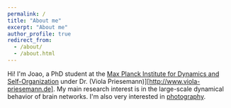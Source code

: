 ```yaml
---
permalink: /
title: "About me"
excerpt: "About me"
author_profile: true
redirect_from:
  - /about/
  - /about.html
---
```


Hi! I'm Joao, a PhD student at the [Max Planck Institute for Dynamics and Self-Organization](https://www.ds.mpg.de/en) under Dr. (Viola Priesemann)][http://www.viola-priesemann.de]. My main research interest is in the large-scale dynamical behavior of brain networks. I'm also very interested in [photography](https://www.instagram.com/joao.p.n/).